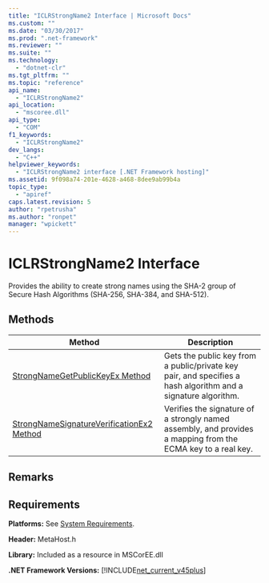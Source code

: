 ```yaml
---
title: "ICLRStrongName2 Interface | Microsoft Docs"
ms.custom: ""
ms.date: "03/30/2017"
ms.prod: ".net-framework"
ms.reviewer: ""
ms.suite: ""
ms.technology: 
  - "dotnet-clr"
ms.tgt_pltfrm: ""
ms.topic: "reference"
api_name: 
  - "ICLRStrongName2"
api_location: 
  - "mscoree.dll"
api_type: 
  - "COM"
f1_keywords: 
  - "ICLRStrongName2"
dev_langs: 
  - "C++"
helpviewer_keywords: 
  - "ICLRStrongName2 interface [.NET Framework hosting]"
ms.assetid: 9f098a74-201e-4628-a468-8dee9ab99b4a
topic_type: 
  - "apiref"
caps.latest.revision: 5
author: "rpetrusha"
ms.author: "ronpet"
manager: "wpickett"
---
```

# ICLRStrongName2 Interface
Provides the ability to create strong names using the SHA-2 group of Secure Hash Algorithms (SHA-256, SHA-384, and SHA-512).  
  
## Methods  
  
|Method|Description|  
|------------|-----------------|  
|[StrongNameGetPublicKeyEx Method](../../../../docs/framework/unmanaged-api/hosting/strongnamegetpublickeyex-method.md)|Gets the public key from a public/private key pair, and specifies a hash algorithm and a signature algorithm.|  
|[StrongNameSignatureVerificationEx2 Method](../../../../docs/framework/unmanaged-api/hosting/strongnamesignatureverificationex2-method.md)|Verifies the signature of a strongly named assembly, and provides a mapping from the ECMA key to a real key.|  
  
## Remarks  
  
## Requirements  
 **Platforms:** See [System Requirements](../../../../docs/framework/get-started/system-requirements.md).  
  
 **Header:** MetaHost.h  
  
 **Library:** Included as a resource in MSCorEE.dll  
  
 **.NET Framework Versions:** [!INCLUDE[net_current_v45plus](../../../../includes/net-current-v45plus-md.md)]